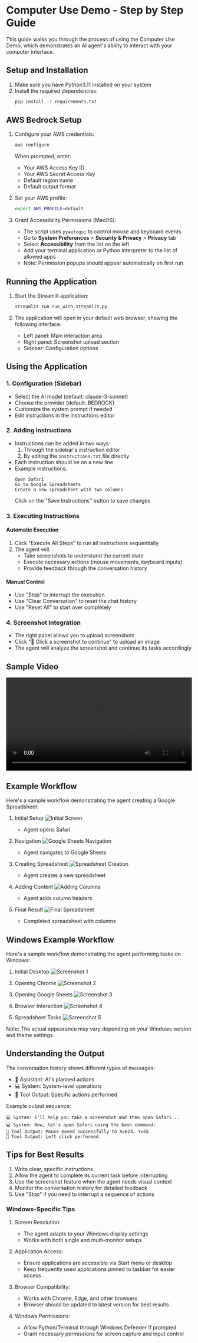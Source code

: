 # Computer Use Demo - Step by Step Guide

This guide walks you through the process of using the Computer Use Demo, which demonstrates an AI agent's ability to interact with your computer interface.

## Setup and Installation

1. Make sure you have Python3.11 installed on your system
2. Install the required dependencies:
   ```bash
   pip install -r requirements.txt
   ```

## AWS Bedrock Setup

1. Configure your AWS credentials:
   ```bash
   aws configure
   ```
   When prompted, enter:
   - Your AWS Access Key ID
   - Your AWS Secret Access Key
   - Default region name
   - Default output format

2. Set your AWS profile:
   ```bash
   export AWS_PROFILE=default
   ```

3. Grant Accessibility Permissions (MacOS):
   - The script uses `pyautogui` to control mouse and keyboard events
   - Go to **System Preferences** > **Security & Privacy** > **Privacy** tab
   - Select **Accessibility** from the list on the left
   - Add your terminal application or Python interpreter to the list of allowed apps
   - Note: Permission popups should appear automatically on first run

## Running the Application

1. Start the Streamlit application:
   ```bash
   streamlit run run_with_streamlit.py
   ```

2. The application will open in your default web browser, showing the following interface:
   - Left panel: Main interaction area
   - Right panel: Screenshot upload section
   - Sidebar: Configuration options

## Using the Application

### 1. Configuration (Sidebar)
- Select the AI model (default: claude-3-sonnet)
- Choose the provider (default: BEDROCK)
- Customize the system prompt if needed
- Edit instructions in the instructions editor

### 2. Adding Instructions
- Instructions can be added in two ways:
  1. Through the sidebar's instruction editor
  2. By editing the `instructions.txt` file directly
- Each instruction should be on a new line
- Example instructions:
  ```
  Open Safari
  Go to Google Spreadsheets
  Create a new spreadsheet with two columns
  ```
  Click on the "Save Instructions" button to save changes

### 3. Executing Instructions

#### Automatic Execution
1. Click "Execute All Steps" to run all instructions sequentially
2. The agent will:
   - Take screenshots to understand the current state
   - Execute necessary actions (mouse movements, keyboard inputs)
   - Provide feedback through the conversation history

#### Manual Control
- Use "Stop" to interrupt the execution
- Use "Clear Conversation" to reset the chat history
- Use "Reset All" to start over completely

### 4. Screenshot Integration
- The right panel allows you to upload screenshots
- Click "📸 Click a screenshot to continue" to upload an image
- The agent will analyze the screenshot and continue its tasks accordingly

## Sample Video

<video width="100%" controls>
  <source src="screenshots/demo.mp4" type="video/mp4">
  Your browser does not support the video tag.
</video>

## Example Workflow

Here's a sample workflow demonstrating the agent creating a Google Spreadsheet:

1. Initial Setup
   ![Initial Screen](screenshots/Screenshot%20Tool%20BDRK.png)
   - Agent opens Safari

2. Navigation
   ![Google Sheets Navigation](screenshots/Screenshot%20Tool%20BDRK%20(1).png)
   - Agent navigates to Google Sheets

3. Creating Spreadsheet
   ![Spreadsheet Creation](screenshots/Screenshot%20Tool%20BDRK%20(2).png)
   - Agent creates a new spreadsheet

4. Adding Content
   ![Adding Columns](screenshots/Screenshot%20Tool%20BDRK%20(3).png)
   - Agent adds column headers

5. Final Result
   ![Final Spreadsheet](screenshots/Screenshot%20Tool%20BDRK%20(4).png)
   - Completed spreadsheet with columns

## Windows Example Workflow

Here's a sample workflow demonstrating the agent performing tasks on Windows:

1. Initial Desktop
   ![Screenshot 1](screenshots/windows_sheet_1.png)

2. Opening Chrome
   ![Screenshot 2](screenshots/windows_sheet_2.png)

3. Opening Google Sheets
   ![Screenshot 3](screenshots/windows_sheet_3.png)

4. Browser Interaction
   ![Screenshot 4](screenshots/windows_sheet_4.png)

5. Spreadsheet Tasks
   ![Screenshot 5](screenshots/windows_sheet_5.png)

Note: The actual appearance may vary depending on your Windows version and theme settings.

## Understanding the Output

The conversation history shows different types of messages:
- 🤖 Assistant: AI's planned actions
- 💻 System: System-level operations
- 🔧 Tool Output: Specific actions performed

Example output sequence:
```
💻 System: I'll help you take a screenshot and then open Safari...
💻 System: Now, let's open Safari using the bash command:
🔧 Tool Output: Mouse moved successfully to X=623, Y=55
🔧 Tool Output: Left click performed.
```

## Tips for Best Results

1. Write clear, specific instructions
2. Allow the agent to complete its current task before interrupting
3. Use the screenshot feature when the agent needs visual context
4. Monitor the conversation history for detailed feedback
5. Use "Stop" if you need to interrupt a sequence of actions


### Windows-Specific Tips

1. Screen Resolution:
   - The agent adapts to your Windows display settings
   - Works with both single and multi-monitor setups

2. Application Access:
   - Ensure applications are accessible via Start menu or desktop
   - Keep frequently used applications pinned to taskbar for easier access

3. Browser Compatibility:
   - Works with Chrome, Edge, and other browsers
   - Browser should be updated to latest version for best results

4. Windows Permissions:
   - Allow Python/Terminal through Windows Defender if prompted
   - Grant necessary permissions for screen capture and input control